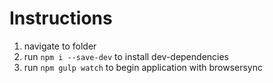 # Instructions #
1. navigate to folder
2. run `npm i --save-dev` to install dev-dependencies
3. run `npm gulp watch` to begin application with browsersync
